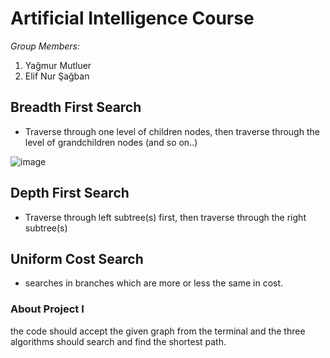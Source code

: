 # Artificial Intelligence Course

_Group Members:_

1. Yağmur Mutluer
2. Elif Nur Şağban


## Breadth First Search

- Traverse through one level of children nodes, then traverse through the level of grandchildren nodes (and so on..)


![image](https://camo.githubusercontent.com/81237833eeedea03b1f124ef97a2834f07e81e53/687474703a2f2f7777772e6373652e756e73772e6564752e61752f7e62696c6c772f4a757374736561726368312e676966)

## Depth First Search

- Traverse through left subtree(s) first, then traverse through the right subtree(s)


## Uniform Cost Search

- searches in branches which are more or less the same in cost.


### About Project I

the code should accept the given graph from the terminal and the three algorithms should search and find the shortest path.


